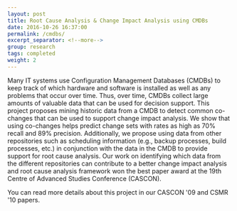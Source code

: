 ```yaml
---
layout: post
title: Root Cause Analysis & Change Impact Analysis using CMDBs
date: 2016-10-26 16:37:00
permalink: /cmdbs/
excerpt_separator: <!--more-->
group: research
tags: completed
weight: 2
---
```


Many IT systems use Configuration Management Databases (CMDBs) to keep track of which hardware and software is installed as well as any problems that occur over time. Thus, over time, CMDBs collect large amounts of valuable data that can be used for decision support. This project proposes mining historic data from a CMDB to detect common co-changes that can be used to support change impact analysis. <!--more--> We show that using co-changes helps predict change sets with rates as high as 70% recall and 89% precision. Additionally, we propose using data from other repositories such as scheduling information (e.g., backup processes, build processes, etc.) in conjunction with the data in the CMDB to provide support for root cause analysis. Our work on identifying which data from the different repositories can contribute to a better change impact analysis and root cause analysis framework won the best paper award at the 19th Centre of Advanced Studies Conference (CASCON).


You can read more details about this project in our CASCON '09 and CSMR '10 papers.
